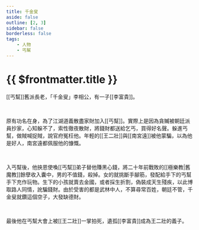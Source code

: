 ```yaml
---
title: 千金叟
aside: false
outline: [2, 3]
sidebar: false
borderless: false
tags:
    - 人物
    - 丐幫
---
```


# {{ $frontmatter.title }}

[[丐幫]]舊派長老，「千金叟」李相公，有一子[[李富貴]]。

<br>

原有功名在身，為了江湖道義散盡家財加入[[丐幫]]。實際上是因為貪贓被朝廷派員抄家，心知躲不了，索性徹夜散財，將錢財都送給乞丐，買得好名聲。躲進丐幫，做賊喊捉賊，說官府冤枉他。年輕的[[王二壯]]與[[南宮遠]]被他蒙騙，以為他是好人，南宮遠都佩服他的慷慨。

<br>

入丐幫後，他挾恩使喚[[丐幫]]弟子替他賺黑心錢，將二十年前戰敗的[[極樂教|舊魔教]]餘孽收入囊中，男的不值錢，殺掉。女的就挑斷手腳筋，發配給手下的丐幫手下充作玩物。生下的小孩就賣去金國，或者採生折割，偽裝成天生殘疾，以此博取路人同情，訛騙錢財。由於受害的都是武林中人，不算尋常百姓，朝廷不管，千金叟就鑽這個空子，大發缺德財。

<br>

最後他在丐幫大會上被[[王二壯]]一掌拍死，遺孤[[李富貴]]成為王二壯的義子。